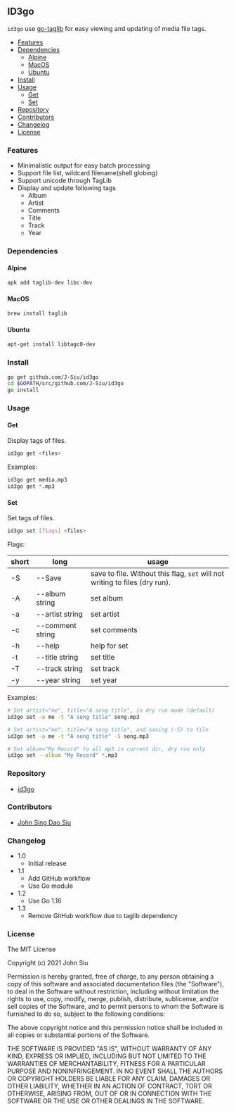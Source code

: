 ## ID3go

`id3go` use [go-taglib](https://github.com/wtolson/go-taglib) for easy viewing and updating of media file tags.

<!-- TOC -->

- [Features](#features)
- [Dependencies](#dependencies)
  - [Alpine](#alpine)
  - [MacOS](#macos)
  - [Ubuntu](#ubuntu)
- [Install](#install)
- [Usage](#usage)
  - [Get](#get)
  - [Set](#set)
- [Repository](#repository)
- [Contributors](#contributors)
- [Changelog](#changelog)
- [License](#license)

<!-- /TOC -->

### Features

- Minimalistic output for easy batch processing
- Support file list, wildcard filename(shell globing)
- Support unicode through TagLib
- Display and update following tags
  - Album
  - Artist
  - Comments
  - Title
  - Track
  - Year

### Dependencies

#### Alpine

```sh
apk add taglib-dev libc-dev
```

#### MacOS

```sh
brew install taglib
```

#### Ubuntu

```sh
apt-get install libtagc0-dev
```

### Install

```sh
go get github.com/J-Siu/id3go
cd $GOPATH/src/github.com/J-Siu/id3go
go install
```

### Usage

#### Get

Display tags of files.

```sh
id3go get <files>
```

Examples:

```sh
id3go get media.mp3
id3go get *.mp3
```

#### Set

Set tags of files.

```sh
id3go set [flags] <files>
```

Flags:

short|long|usage
---|---|---
-S|--Save|save to file. Without this flag, `set` will not writing to files (dry run).
-A|--album string|set album
-a|--artist string|set artist
-c|--comment string|set comments
-h|--help|help for set
-t|--title string|set title
-T|--track string|set track
-y|--year string|set year

Examples:

```sh
# Set artist="me", title="A song title", in dry run mode (default)
id3go set -a me -t "A song title" song.mp3

# Set artist="me", title="A song title", and saving (-S) to file
id3go set -a me -t "A song title" -S song.mp3

# Set album="My Record" to all mp3 in current dir, dry run only
id3go set --album "My Record" *.mp3
```

### Repository

- [id3go](https://github.com/J-Siu/id3go)

### Contributors

- [John Sing Dao Siu](https://github.com/J-Siu)

### Changelog

- 1.0
  - Initial release
- 1.1
  - Add GitHub workflow
  - Use Go module
- 1.2
  - Use Go 1.16
- 1.3
  - Remove GitHub workflow due to taglib dependency

### License

The MIT License

Copyright (c) 2021 John Siu

Permission is hereby granted, free of charge, to any person obtaining a copy of this software and associated documentation files (the "Software"), to deal in the Software without restriction, including without limitation the rights to use, copy, modify, merge, publish, distribute, sublicense, and/or sell copies of the Software, and to permit persons to whom the Software is furnished to do so, subject to the following conditions:

The above copyright notice and this permission notice shall be included in all copies or substantial portions of the Software.

THE SOFTWARE IS PROVIDED "AS IS", WITHOUT WARRANTY OF ANY KIND, EXPRESS OR IMPLIED, INCLUDING BUT NOT LIMITED TO THE WARRANTIES OF MERCHANTABILITY, FITNESS FOR A PARTICULAR PURPOSE AND NONINFRINGEMENT. IN NO EVENT SHALL THE AUTHORS OR COPYRIGHT HOLDERS BE LIABLE FOR ANY CLAIM, DAMAGES OR OTHER LIABILITY, WHETHER IN AN ACTION OF CONTRACT, TORT OR OTHERWISE, ARISING FROM, OUT OF OR IN CONNECTION WITH THE SOFTWARE OR THE USE OR OTHER DEALINGS IN THE SOFTWARE.
